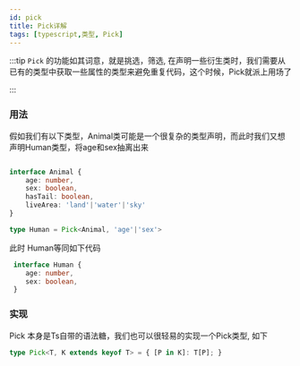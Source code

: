 ```yaml
---
id: pick
title: Pick详解
tags: [typescript,类型, Pick]
---
```


:::tip
 `Pick` 的功能如其词意，就是挑选，筛选, 在声明一些衍生类时，我们需要从已有的类型中获取一些属性的类型来避免重复代码，这个时候，Pick就派上用场了

:::

### 用法

假如我们有以下类型，Animal类可能是一个很复杂的类型声明，而此时我们又想声明Human类型，将age和sex抽离出来

```typescript

interface Animal {
    age: number,
    sex: boolean,
    hasTail: boolean,
    liveArea: 'land'|'water'|'sky'
}

type Human = Pick<Animal, 'age'|'sex'>

```

 此时 Human等同如下代码

```typescript
 interface Human {
    age: number,
    sex: boolean,
 }
 ```

 ### 实现
 Pick 本身是Ts自带的语法糖，我们也可以很轻易的实现一个Pick类型, 如下

```typescript
type Pick<T, K extends keyof T> = { [P in K]: T[P]; }
```